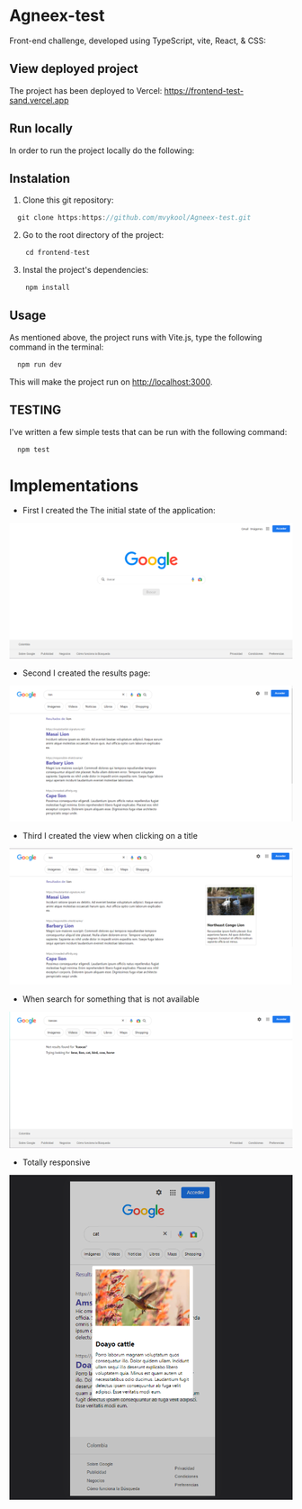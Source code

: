 # Agneex-test

Front-end challenge, developed using TypeScript, vite, React, & CSS:

## View deployed project

The project has been deployed to Vercel:
https://frontend-test-sand.vercel.app 

## Run locally

In order to run the project locally do the following:

## Instalation

1. Clone this git repository:
 ```javascript
   git clone https:https://github.com/mvykool/Agneex-test.git
 ```

2. Go to the root directory of the project:
```javascript
    cd frontend-test
```

3. Instal the project's dependencies:
```javascript
    npm install
```
## Usage

As mentioned above, the project runs with Vite.js, type the following command in the terminal:
```javascript
  npm run dev
```
This will make the project run on  [http://localhost:3000](http://localhost:3000).


## TESTING

I've written a few simple tests that can be run with the following command:
```javascript
  npm test
```

# Implementations

- First I created the The initial state of the application:

<img src="/frontend-test/src/assets/images/docs-1.png" alt="docs-1" />


- Second I created the results page:

<img src="/frontend-test/src/assets/images/docs-2.png" alt="docs-1" />


- Third I created the view when clicking on a title

<img src="/frontend-test/src/assets/images/docs-3.png" alt="docs-3" />


- When search for something that is not available

<img src="/frontend-test/src/assets/images/docs-4.png" alt="docs-4" />


- Totally responsive

<img src="/frontend-test/src/assets/images/docs-5.png" alt="docs-5" />

